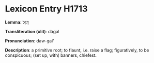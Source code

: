 # Lexicon Entry H1713

**Lemma**: דָּגַל

**Transliteration (xlit)**: dâgal

**Pronunciation**: daw-gal'

**Description**:
a primitive root; to flaunt, i.e. raise a flag; figuratively, to be conspicuous; (set up, with) banners, chiefest.
